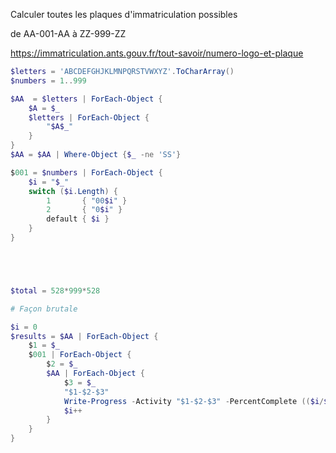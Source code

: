 
Calculer toutes les plaques d'immatriculation possibles

de AA-001-AA à ZZ-999-ZZ

<https://immatriculation.ants.gouv.fr/tout-savoir/numero-logo-et-plaque>

```powershell
$letters = 'ABCDEFGHJKLMNPQRSTVWXYZ'.ToCharArray()
$numbers = 1..999

$AA  = $letters | ForEach-Object {
    $A = $_
    $letters | ForEach-Object { 
        "$A$_"
    }
}
$AA = $AA | Where-Object {$_ -ne 'SS'}

$001 = $numbers | ForEach-Object {
    $i = "$_"
    switch ($i.Length) {
        1       { "00$i" }
        2       { "0$i" }
        default { $i }
    }
}





$total = 528*999*528

# Façon brutale

$i = 0
$results = $AA | ForEach-Object {
    $1 = $_
    $001 | ForEach-Object {
        $2 = $_
        $AA | ForEach-Object {
            $3 = $_
            "$1-$2-$3"
            Write-Progress -Activity "$1-$2-$3" -PercentComplete (($i/$total)*100)
            $i++
        }
    }
}

```